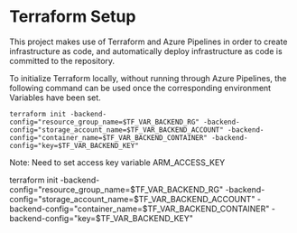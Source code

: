 # Terraform Setup
This project makes use of Terraform and Azure Pipelines in order to create infrastructure as code, and automatically deploy infrastructure as code is committed to the repository. 




To initialize Terraform locally, without running through Azure Pipelines, the following command can be used once the corresponding environment Variables have been set.

` terraform init -backend-config="resource_group_name=$TF_VAR_BACKEND_RG" -backend-config="storage_account_name=$TF_VAR_BACKEND_ACCOUNT" -backend-config="container_name=$TF_VAR_BACKEND_CONTAINER" -backend-config="key=$TF_VAR_BACKEND_KEY" `

Note: Need to set access key variable ARM_ACCESS_KEY

terraform init -backend-config="resource_group_name=$TF_VAR_BACKEND_RG" -backend-config="storage_account_name=$TF_VAR_BACKEND_ACCOUNT" -backend-config="container_name=$TF_VAR_BACKEND_CONTAINER" -backend-config="key=$TF_VAR_BACKEND_KEY"
